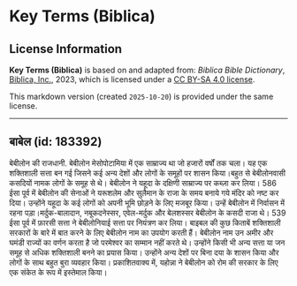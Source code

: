 # Key Terms (Biblica)

## License Information

**Key Terms (Biblica)** is based on and adapted from: _Biblica Bible Dictionary_, [Biblica, Inc.](https://www.biblica.com/), 2023, which is licensed under a [CC BY-SA 4.0 license](https://creativecommons.org/licenses/by-sa/4.0/legalcode.en).

This markdown version (created `2025-10-20`) is provided under the same license.



--------------------------------

## बाबेल (id: 183392)

बेबीलोन की राजधानी. बेबीलोन मेसोपोटामिया में एक साम्राज्य था जो हजारों वर्षों तक चला। यह एक शक्तिशाली सत्ता बन गई जिसने कई अन्य देशों और लोगों के समूहों पर शासन किया।बहुत से बेबीलोनवासी कसदियों नामक लोगों के समूह से थे। बेबीलोन ने यहूदा के दक्षिणी साम्राज्य पर कब्ज़ा कर लिया। 586 ईसा पूर्व में बेबीलोन की सेनाओं ने यरूशलेम और सुलैमान के राजा के समय बनाये गये मंदिर को नष्ट कर दिया। उन्होंने यहूदा के कई लोगों को अपनी भूमि छोड़ने के लिए मजबूर किया। उन्हें बेबीलोन में निर्वासन में रहना पड़ा।मर्दुक\-बालादान, नबूकदनेस्सर, एवेल\-मर्दुक और बेलशस्सर बेबीलोन के कसदी राजा थे। 539 ईसा पूर्व में फ़ारसी सत्ता ने बेबीलोनियाई सत्ता पर नियंत्रण कर लिया। बाइबल की कुछ किताबें शक्तिशाली सरकारों के बारे में बात करने के लिए बेबीलोन नाम का उपयोग करती हैं। बेबीलोन नाम उन अमीर और घमंडी राज्यों का वर्णन करता है जो परमेश्वर का सम्मान नहीं करते थे। उन्होंने किसी भी अन्य सत्ता या जन समूह से अधिक शक्तिशाली बनने का प्रयास किया। उन्होंने अन्य देशों पर बिना दया के शासन किया और लोगों के साथ बहुत बुरा व्यवहार किया। प्रकाशितवाक्य में, यहोन्ना ने बेबीलोन को रोम की सरकार के लिए एक संकेत के रूप में इस्तेमाल किया।


